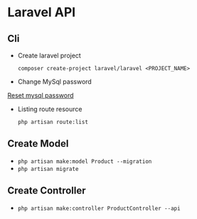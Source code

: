 # Laravel API

## Cli

* Create laravel project

    `composer create-project laravel/laravel <PROJECT_NAME>`

* Change MySql password

[Reset mysql password](http://localhost/dashboard/docs/reset-mysql-password.html)

* Listing route resource

    `php artisan route:list`

## Create Model

* `php artisan make:model Product --migration`
* `php artisan migrate`

## Create Controller

* `php artisan make:controller ProductController --api`
